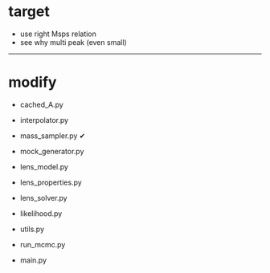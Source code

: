 # target

- use right Msps relation
- see why multi peak (even small)

---------------
# modify

- cached_A.py 
- interpolator.py



- mass_sampler.py      &#x2714;
- mock_generator.py

- lens_model.py
- lens_properties.py
- lens_solver.py

- likelihood.py

- utils.py
- run_mcmc.py
- main.py
